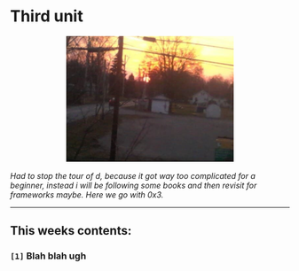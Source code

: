 # Third unit

<p align="center">
    <img src="img/w3.png" style="width: 60%; height: auto;"> </img>
</p>

<p><i> Had to stop the tour of d, because it got way too complicated for a beginner, instead i will be following some books and then revisit for frameworks maybe. Here we go with 0x3. </i></p>

---

## This weeks contents:

### `[1]` Blah blah ugh

